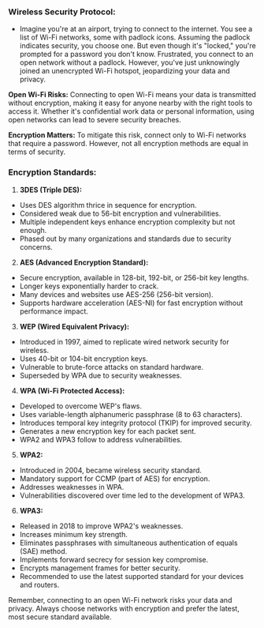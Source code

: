 ### **Wireless Security Protocol:**

- Imagine you're at an airport, trying to connect to the internet. You see a list of Wi-Fi networks, some with padlock icons. Assuming the padlock indicates security, you choose one. But even though it's "locked," you're prompted for a password you don't know. Frustrated, you connect to an open network without a padlock. However, you've just unknowingly joined an unencrypted Wi-Fi hotspot, jeopardizing your data and privacy.

**Open Wi-Fi Risks:** Connecting to open Wi-Fi means your data is transmitted without encryption, making it easy for anyone nearby with the right tools to access it. Whether it's confidential work data or personal information, using open networks can lead to severe security breaches.

**Encryption Matters:** To mitigate this risk, connect only to Wi-Fi networks that require a password. However, not all encryption methods are equal in terms of security.

### **Encryption Standards:**

1. **3DES (Triple DES):**

- Uses DES algorithm thrice in sequence for encryption.
- Considered weak due to 56-bit encryption and vulnerabilities.
- Multiple independent keys enhance encryption complexity but not enough.
- Phased out by many organizations and standards due to security concerns.

2. **AES (Advanced Encryption Standard):**

- Secure encryption, available in 128-bit, 192-bit, or 256-bit key lengths.
- Longer keys exponentially harder to crack.
- Many devices and websites use AES-256 (256-bit version).
- Supports hardware acceleration (AES-NI) for fast encryption without performance impact.

3. **WEP (Wired Equivalent Privacy):**

- Introduced in 1997, aimed to replicate wired network security for wireless.
- Uses 40-bit or 104-bit encryption keys.
- Vulnerable to brute-force attacks on standard hardware.
- Superseded by WPA due to security weaknesses.

4. **WPA (Wi-Fi Protected Access):**

- Developed to overcome WEP's flaws.
- Uses variable-length alphanumeric passphrase (8 to 63 characters).
- Introduces temporal key integrity protocol (TKIP) for improved security.
- Generates a new encryption key for each packet sent.
- WPA2 and WPA3 follow to address vulnerabilities.

5. **WPA2:**

- Introduced in 2004, became wireless security standard.
- Mandatory support for CCMP (part of AES) for encryption.
- Addresses weaknesses in WPA.
- Vulnerabilities discovered over time led to the development of WPA3.

6. **WPA3:**

- Released in 2018 to improve WPA2's weaknesses.
- Increases minimum key strength.
- Eliminates passphrases with simultaneous authentication of equals (SAE) method.
- Implements forward secrecy for session key compromise.
- Encrypts management frames for better security.
- Recommended to use the latest supported standard for your devices and routers.

Remember, connecting to an open Wi-Fi network risks your data and privacy. Always choose networks with encryption and prefer the latest, most secure standard available.